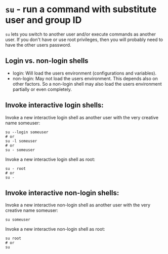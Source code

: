 # `su` - run a command with substitute user and group ID

`su` lets you switch to another user and/or execute commands as another user. If you don't have or use root privileges, then you will probably need to have the other users password.

## Login vs. non-login shells

- login: Will load the users environment (configurations and variables).
- non-login: May not load the users environment. This depends also on other factors. So a non-login shell may also load the users environment partially or even completely.

## Invoke interactive login shells:

Invoke a new interactive login shell as another user with the very creative name someuser:
```shell
su --login someuser
# or
su -l someuser
# or
su - someuser
```

Invoke a new interactive login shell as root:
```shell
su - root
# or
su -
```

## Invoke interactive non-login shells:

Invoke a new interactive non-login shell as another user with the very creative name someuser:
```shell
su someuser
```

Invoke a new interactive non-login shell as root:
```shell
su root
# or
su
```